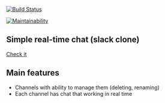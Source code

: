 [![Build Status](https://travis-ci.com/NimfaMargo/project-lvl4-s403.svg?branch=master)](https://travis-ci.com/NimfaMargo/project-lvl4-s403)

[![Maintainability](https://api.codeclimate.com/v1/badges/8b5b2079455df37b4d66/maintainability)](https://codeclimate.com/github/NimfaMargo/project-lvl4-s403/maintainability)

## Simple real-time chat (slack clone)
[Check it](https://slack-project-margo.herokuapp.com/)

## Main features
- Channels with ability to manage them (deleting, renaming)
- Each channel has chat that working in real time
